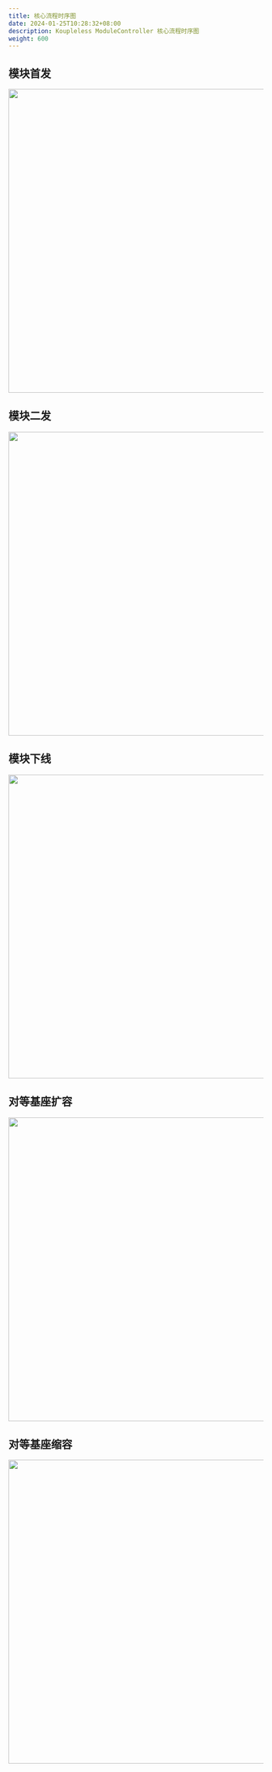 ```yaml
---
title: 核心流程时序图
date: 2024-01-25T10:28:32+08:00
description: Koupleless ModuleController 核心流程时序图
weight: 600
---
```


## 模块首发

<div style="text-align: center;">
    <img align="center" width="600" src="https://github.com/sofastack/sofa-serverless/assets/13743483/d449f851-d989-4221-8809-f39a786529af">
</div>

## 模块二发

<div style="text-align: center;">
    <img align="center" width="600" src="https://github.com/sofastack/sofa-serverless/assets/13743483/1f649f5e-b8bd-458c-ba9d-333ed1fad46c">
</div>

## 模块下线

<div style="text-align: center;">
    <img align="center" width="600" src="https://github.com/sofastack/sofa-serverless/assets/13743483/867c16a3-a3a8-4ace-b132-0051bd2ba0ad">
</div>

## 对等基座扩容

<div style="text-align: center;">
    <img align="center" width="600" src="https://github.com/sofastack/sofa-serverless/assets/13743483/c0db1f13-0ec8-43b4-a24e-7b8677405a15">
</div>


## 对等基座缩容
<div style="text-align: center;">
    <img align="center" width="600" src="https://github.com/sofastack/sofa-serverless/assets/13743483/7e950729-08dd-4264-aa25-0ddfa6828b79">
</div>

<br/>
